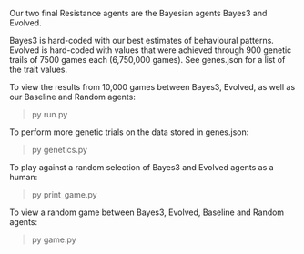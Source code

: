 Our two final Resistance agents are the Bayesian agents Bayes3 and Evolved.

Bayes3 is hard-coded with our best estimates of behavioural patterns. Evolved is
hard-coded with values that were achieved through 900 genetic trails of 7500
games each (6,750,000 games). See genes.json for a list of the trait values.

To view the results from 10,000 games between Bayes3, Evolved, as well as our
Baseline and Random agents:
> py run.py

To perform more genetic trials on the data stored in genes.json:
> py genetics.py

To play against a random selection of Bayes3 and Evolved agents as a human:
> py print_game.py

To view a random game between Bayes3, Evolved, Baseline and Random agents:
> py game.py